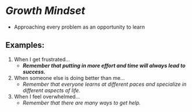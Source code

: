 # ***Growth Mindset***
- Approaching every problem as an opportunity to learn
## Examples:
1. When I get frustrated...
   -  ***Remember that putting in more effort and time will always lead to success.***
2. When someone else is doing better than me...
   - *Remember that everyone learns at different paces and specialize in different aspects of life.*
3. When I feel overwhelmed...
   -  _Remember that there are many ways to get help._

